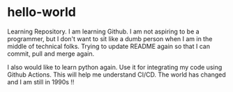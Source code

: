 # hello-world
Learning Repository.
I am learning Github. 
I am not aspiring to be a programmer, but
I don't want to sit like a dumb person when I am in the middle of technical folks.
Trying to update README again so that I can commit, pull and merge again. 

I also would like to learn python again. Use it for integrating my code using Github Actions.
This will help me understand CI/CD.
The world has changed and I am still in 1990s !!
